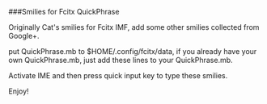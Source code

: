 ###Smilies for Fcitx QuickPhrase

Originally Cat's smilies for Fcitx IMF, add some other smilies collected from Google+.

put QuickPhrase.mb to $HOME/.config/fcitx/data, if you already have your own QuickPhrase.mb, just add these lines to your QuickPhrase.mb.

Activate IME and then press quick input key to type these smilies.

Enjoy!
